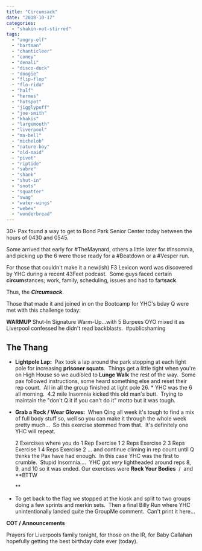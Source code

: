 ```yaml
---
title: "Circumsack"
date: "2018-10-17"
categories: 
  - "shakin-not-stirred"
tags: 
  - "angry-elf"
  - "bartman"
  - "chanticleer"
  - "coney"
  - "denali"
  - "disco-duck"
  - "doogie"
  - "flip-flop"
  - "flo-rida"
  - "half"
  - "hermes"
  - "hotspot"
  - "jigglypuff"
  - "joe-smith"
  - "khakis"
  - "largemouth"
  - "liverpool"
  - "ma-bell"
  - "michelob"
  - "nature-boy"
  - "old-maid"
  - "pivot"
  - "riptide"
  - "sabre"
  - "shank"
  - "shut-in"
  - "snots"
  - "squatter"
  - "swag"
  - "water-wings"
  - "webex"
  - "wonderbread"
---
```


30+ Pax found a way to get to Bond Park Senior Center today between the hours of 0430 and 0545.

Some arrived that early for #TheMaynard, others a little later for #Insomnia, and picking up the 6 were those ready for a #Beatdown or a #Vesper run.

For those that couldn't make it a new(ish) F3 Lexicon word was discovered by YHC during a recent 43Feet podcast.  Some guys faced certain **circum**stances; work, family, scheduling, issues and had to fart**sack**.

Thus, the _**Circumsack**_.

Those that made it and joined in on the Bootcamp for YHC's bday Q were met with this challenge today:

**WARMUP** Shut-In Signature Warm-Up...with 5 Burpees OYO mixed it as Liverpool confessed he didn't read backblasts.  #publicshaming

## The Thang

- **Lightpole Lap:**  Pax took a lap around the park stopping at each light pole for increasing **prisoner squats**.  Things get a little tight when you're on High House so we audibled to **Lunge Walk** the rest of the way.  Some pax followed instructions, some heard something else and reset their rep count.  All in all the group finished at light pole 26. \* YHC was the 6 all morning.  4.2 mile Insomnia kicked this old man's butt.  Trying to maintain the "don't Q it if you can't do it" motto but it was tough.
- **Grab a Rock / Wear Gloves:**  When Qing all week it's tough to find a mix of full body stuff so, well so you can make it through the whole week pretty much...  So this exercise stemmed from that.  It's definitely one YHC will repeat.
    
    2 Exercises where you do 1 Rep Exercise 1 2 Reps Exercise 2 3 Reps Exercise 1 4 Reps Exercise 2 ... and continue climing in rep count until Q thinks the Pax have had enough.  In this case YHC was the first to crumble.  Stupid Insomnia....  YHC got _very_ lightheaded around reps 8, 9, and 10 so it was ended. Our exercises were **Rock Your Bodies**  /  and **BTTW
    
    **
- To get back to the flag we stopped at the kiosk and split to two groups doing a few sprints and merkin sets.  Then a final Billy Run where YHC unintentionally landed quite the GroupMe comment.  Can't print it here...

**COT / Announcements**

Prayers for Liverpools family tonight, for those on the IR, for Baby Callahan hopefully getting the best birthday date ever (today).
